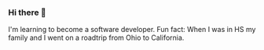 ### Hi there 👋
I'm learning to become a software developer.
Fun fact: When I was in HS my family and I went on a roadtrip from Ohio to California. 

